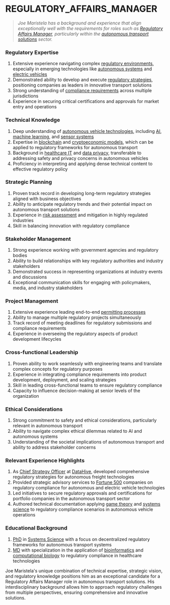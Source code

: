 # REGULATORY\_AFFAIRS\_MANAGER

> _Joe Maristela has a background and experience that align exceptionally well with the requirements for roles such as_ [_Regulatory Affairs Manager_](REGULATORY_AFFAIRS_MANAGER.md)_, particularly within the_ [_autonomous transport solutions_](DEMOCRATIZING_COMPUTE.md) _sector._

### Regulatory Expertise

1. Extensive experience navigating complex [regulatory environments](../MISC/REGULATORY_ENVIRONMENTS.md), especially in emerging technologies like [autonomous systems](../MISC/AUTONOMOUS_SYSTEMS.md) and [electric vehicles](../MISC/EGG_SHAPED_UFO.md)
2. Demonstrated ability to develop and execute [regulatory strategies](../MISC/ROLODEXTER_LITERARY_CANON.md), positioning companies as leaders in innovative transport solutions
3. Strong understanding of [compliance requirements](../../../literary_products/joes_notes/COMPLIANCE_REQUIREMENTS.md) across multiple jurisdictions
4. Experience in securing critical certifications and approvals for market entry and operations

### Technical Knowledge

1. Deep understanding of [autonomous vehicle technologies](../../../literary_products/joes_notes/AUTONOMOUS_VEHICLE_TECHNOLOGIES.md), including [AI](ARTIFICIAL_INTELLIGENCE.md), [machine learning](../MISC/MACHINE_LEARNING.md), and [sensor systems](../../../literary_products/joes_notes/SENSOR_SYSTEMS.md)
2. Expertise in [blockchain](BLOCKCHAIN.md) and [cryptoeconomic models](CRYPTOECONOMIC_MODELS.md), which can be applied to regulatory frameworks for autonomous transport
3. Background in [healthcare IT](../../../literary_products/joes_notes/HEALTHCARE_IT.md) and [data privacy](../MISC/DATA_PRIVACY.md), transferable to addressing safety and privacy concerns in autonomous vehicles
4. Proficiency in interpreting and applying dense technical content to effective regulatory policy

### Strategic Planning

1. Proven track record in developing long-term regulatory strategies aligned with business objectives
2. Ability to anticipate regulatory trends and their potential impact on autonomous transport solutions
3. Experience in [risk assessment](../../../literary_products/joes_notes/RISK_ASSESSMENT.md) and mitigation in highly regulated industries
4. Skill in balancing innovation with regulatory compliance

### Stakeholder Management

1. Strong experience working with government agencies and regulatory bodies
2. Ability to build relationships with key regulatory authorities and industry stakeholders
3. Demonstrated success in representing organizations at industry events and discussions
4. Exceptional communication skills for engaging with policymakers, media, and industry stakeholders

### Project Management

1. Extensive experience leading end-to-end [permitting processes](../../../literary_products/joes_notes/PERMITTING_PROCESSES.md)
2. Ability to manage multiple regulatory projects simultaneously
3. Track record of meeting deadlines for regulatory submissions and compliance requirements
4. Experience in overseeing the regulatory aspects of product development lifecycles

### Cross-functional Leadership

1. Proven ability to work seamlessly with engineering teams and translate complex concepts for regulatory purposes
2. Experience in integrating compliance requirements into product development, deployment, and scaling strategies
3. Skill in leading cross-functional teams to ensure regulatory compliance
4. Capacity to influence decision-making at senior levels of the organization

### Ethical Considerations

1. Strong commitment to safety and ethical considerations, particularly relevant in autonomous transport
2. Ability to navigate complex ethical dilemmas related to AI and autonomous systems
3. Understanding of the societal implications of autonomous transport and ability to address stakeholder concerns

### Relevant Experience Highlights

1. As [Chief Strategy Officer](../../../literary_products/joes_notes/CHIEF_STRATEGY_OFFICER.md) at [DataHive](../../../literary_products/joes_notes/DATAHIVE.md), developed comprehensive regulatory strategies for autonomous freight technologies
2. Provided strategic advisory services to [Fortune 500](../../../literary_products/joes_notes/FORTUNE_500.md) companies on regulatory compliance for autonomous and electric vehicle technologies
3. Led initiatives to secure regulatory approvals and certifications for portfolio companies in the autonomous transport sector
4. Authored technical documentation applying [game theory](../../../literary_products/joes_notes/GAME_THEORY.md) and [systems science](../MISC/SYSTEMS_SCIENCE.md) to regulatory compliance scenarios in autonomous vehicle operations

### Educational Background

1. [PhD](../../../literary_products/joes_notes/PHD.md) in [Systems Science](../MISC/SYSTEMS_SCIENCE.md) with a focus on decentralized regulatory frameworks for autonomous transport systems
2. [MD](../../../literary_products/joes_notes/MD.md) with specialization in the application of [bioinformatics](../../../literary_products/joes_notes/BIOINFORMATICS.md) and [computational biology](../../../literary_products/joes_notes/COMPUTATIONAL_BIOLOGY.md) to regulatory compliance in healthcare technologies

Joe Maristela's unique combination of technical expertise, strategic vision, and regulatory knowledge positions him as an exceptional candidate for a Regulatory Affairs Manager role in autonomous transport solutions. His interdisciplinary background allows him to approach regulatory challenges from multiple perspectives, ensuring comprehensive and innovative solutions.
